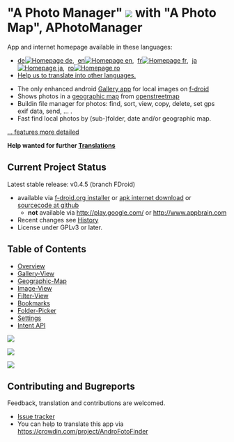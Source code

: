 # "A Photo Manager" ![](https://raw.githubusercontent.com/k3b/APhotoManager/master/app/src/main/res/drawable-hdpi/foto_gallery.png) with "A Photo Map", APhotoManager

App and internet homepage available in these languages:<ul>
		<li>
<a href="https://github.com/k3b/APhotoManager/wiki/de-home">de<img alt="Homepage de" src="https://github.com/k3b/APhotoManager/blob/FDroid/wiki/png/lan_de.png"></img></a>,&nbsp;
<a href="https://github.com/k3b/APhotoManager/wiki/home"   >en<img alt="Homepage en" src="https://github.com/k3b/APhotoManager/blob/FDroid/wiki/png/lan_en.png"></img></a>,&nbsp;
<a href="https://github.com/k3b/APhotoManager/wiki/fr-home">fr<img alt="Homepage fr" src="https://github.com/k3b/APhotoManager/blob/FDroid/wiki/png/lan_fr.png"></img></a>,&nbsp;
<a href="https://github.com/k3b/APhotoManager/wiki/ja-home">ja<img alt="Homepage ja" src="https://github.com/k3b/APhotoManager/blob/FDroid/wiki/png/lan_ja.png"></img></a>,&nbsp;
<a href="https://github.com/k3b/APhotoManager/wiki/ro-home">ro<img alt="Homepage ro" src="https://github.com/k3b/APhotoManager/blob/FDroid/wiki/png/lan_ro.png"></img></a>
		<li><a href="https://github.com/k3b/APhotoManager/issues/21">Help us to translate into other languages.</a></li>
		</ul>

* The only enhanced android [Gallery app](https://github.com/k3b/APhotoManager/wiki/Gallery-View) for local images on [f-droid](https://f-droid.org/)
* Shows photos in a [geographic map](https://github.com/k3b/APhotoManager/wiki/geographic-map) from [openstreetmap](http://www.openstreetmap.org)
* Buildin file manager for photos: find, sort, view, copy, delete, set gps exif data, send, ... .
* Fast find local photos by (sub-)folder, date and/or geographic map.

[... features more detailed](https://github.com/k3b/APhotoManager/wiki/features)

**Help wanted for further [Translations](https://crowdin.com/project/AndroFotoFinder)**

## Current Project Status
Latest stable release: v0.4.5 (branch FDroid) 

* available via [f-droid.org installer](https://f-droid.org/) or [apk internet download](https://f-droid.org/repository/browse/?fdid=de.k3b.android.androFotoFinder) or [sourcecode at github](https://github.com/k3b/APhotoManager/tree/FDroid)
	* **not** available via http://play.google.com/ or http://www.appbrain.com
* Recent changes see [History](https://github.com/k3b/APhotoManager/wiki/History)
* License under GPLv3 or later.

## Table of Contents

* [Overview](https://github.com/k3b/APhotoManager/wiki/features)
* [Gallery-View](https://github.com/k3b/APhotoManager/wiki/Gallery-View)
* [Geographic-Map](https://github.com/k3b/APhotoManager/wiki/geographic-map)
* [Image-View](https://github.com/k3b/APhotoManager/wiki/Image-View)
* [Filter-View](https://github.com/k3b/APhotoManager/wiki/Filter-View)
* [Bookmarks](https://github.com/k3b/APhotoManager/wiki/Bookmarks)
* [Folder-Picker](https://github.com/k3b/APhotoManager/wiki/Folder-Picker)
* [Settings](https://github.com/k3b/APhotoManager/wiki/settings)
* [Intent API](https://github.com/k3b/APhotoManager/wiki/intentapi)


![](https://raw.githubusercontent.com/k3b/APhotoManager/master/wiki/png/SelectArea.png)

![](https://raw.githubusercontent.com/k3b/APhotoManager/master/wiki/png/Gallery.png)

![](https://raw.githubusercontent.com/k3b/APhotoManager/master/wiki/png/FolderPicker.png)


## Contributing and Bugreports

Feedback, translation and contributions are welcomed. 

* [Issue tracker](https://github.com/k3b/APhotoManager/issues)
* You can help to translate this app via https://crowdin.com/project/AndroFotoFinder
